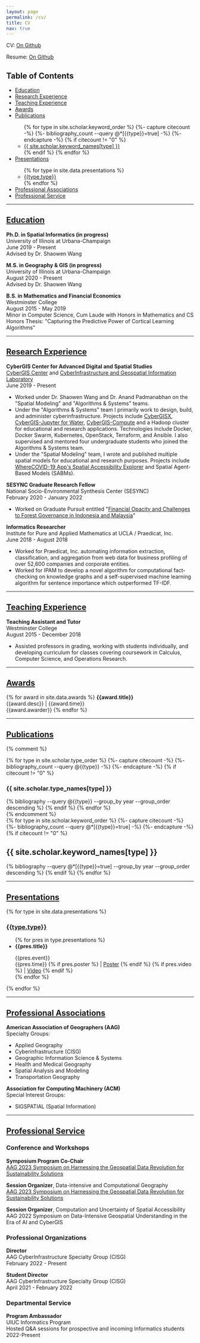 ```yaml
---
layout: page
permalink: /cv/
title: CV
nav: true
---
```


CV: <a href="https://github.com/alexandermichels/CV/blob/master/CurriculumVitae.pdf" target="_blank">On Github</a>

Resume: <a href="https://github.com/alexandermichels/CV/blob/master/Resume.pdf" target="_blank">On Github</a>


## Table of Contents

<ul>
    <li><a href="#edu">Education</a></li>
    <li><a href="#research-exp">Research Experience</a></li>
    <li><a href="#teaching-exp">Teaching Experience</a></li>
    <li><a href="#awards">Awards</a></li>
    <li><a href="#pub">Publications</a></li>
    <ul>
        {% for type in site.scholar.keyword_order %}
        {%- capture citecount -%}
        {%- bibliography_count --query @*[{{type}}=true] -%}
        {%- endcapture -%}
        {% if citecount != "0"  %}
            <li><a href="#{{type}}">{{ site.scholar.keyword_names[type] }}</a></li>
        {% endif %}
        {% endfor %}
    </ul>
    <li><a href="#pres">Presentations</a></li>
    <ul>
        {% for type in site.data.presentations %}
        <li><a href="#{{type.link}}">{{type.type}}</a></li>
        {% endfor %}
    </ul>
    <li><a href="#prof-assoc">Professional Associations</a></li>
    <li><a href="#prof-service">Professional Service</a></li>
</ul>

<hr id="edu" />


## [Education](#edu)

**Ph.D. in Spatial Informatics (in progress)**  
University of Illinois at Urbana-Champaign  
June 2019 - Present  
Advised by Dr. Shaowen Wang

**M.S. in Geography & GIS (in progress)**  
University of Illinois at Urbana-Champaign  
August 2020 - Present  
Advised by Dr. Shaowen Wang

**B.S. in Mathematics and Financial Economics**   
Westminster College  
August 2015 - May 2019  
Minor in Computer Science, Cum Laude with Honors in Mathematics and CS  
Honors Thesis: "Capturing the Predictive Power of Cortical Learning Algorithms"

<hr id="research-exp" />

## [Research Experience](#research-exp)

**CyberGIS Center for Advanced Digital and Spatial Studies**  
[CyberGIS Center](https://cybergis.illinois.edu/) and [CyberInfrastructure and Geospatial Information Laboratory](https://cigi.illinois.edu/)  
June 2019 - Present  
* Worked under Dr. Shaowen Wang and Dr. Anand Padmanabhan on the "Spatial Modeling" and "Algorithms & Systems" teams.
* Under the "Algorithms & Systems" team I primarily work to design, build, and administer cyberinfrastructure. Projects include [CyberGISX](https://cybergisxhub.cigi.illinois.edu/), [CyberGIS-Jupyter for Water](https://go.illinois.edu/cybergis-jupyter-water/), [CyberGIS-Compute](https://cybergis.github.io/cybergis-compute-python-sdk) and a Hadoop cluster for educational and research applications. Technologies include Docker, Docker Swarm, Kubernetes, OpenStack, Terraform, and Ansible. I also supervised and mentored four undergraduate students who joined the Algorithms & Systems team.
* Under the "Spatial Modeling" team, I wrote and published multiple spatial models for educational and research purposes. Projects include [WhereCOVID-19 App's Spatial Accessibility Explorer](https://wherecovid19.cigi.illinois.edu/) and Spatial Agent-Based Models (SABMs).

**SESYNC Graduate Research Fellow**  
National Socio-Environmental Synthesis Center (SESYNC)  
February 2020 - January 2022
* Worked on Graduate Pursuit entitled "[Financial Opacity and Challenges to Forest Governance in Indonesia and Malaysia](https://www.sesync.org/project/graduate-pursuits-request-for-proposals/financial-opacity-and-challenges-to-forest)"

**Informatics Researcher**  
Institute for Pure and Applied Mathematics at UCLA / Praedicat, Inc.  
June 2018 - August 2018
* Worked for Praedicat, Inc. automating information extraction, classification, and aggregation from web data for business profiling of over 52,600 companies and corporate entities.
* Worked for IPAM to develop a novel algorithm for computational fact-checking on knowledge graphs and a self-supervised machine learning algorithm for sentence importance which outperformed TF-IDF.


<hr id="teaching-exp" />


## [Teaching Experience](#teaching-exp)

**Teaching Assistant and Tutor**  
Westminster College  
August 2015 - December 2018  
* Assisted professors in grading, working with students individually, and developing curriculum for classes covering coursework in Calculus, Computer Science, and Operations Research.


<hr id="awards" />

## [Awards](#awards)

{% for award in site.data.awards %}
  <b>{{award.title}}</b><br>
  {{award.desc}} | {{award.time}}<br>
  {{award.awarder}}
{% endfor %}

<hr id="pub" />

## [Publications](#pub)

<!--See [publications page](/publications/)-->
{% comment %}
<div class="publications">
{% for type in site.scholar.type_order %}
  {%- capture citecount -%}
  {%- bibliography_count --query @{{type}} -%}
  {%- endcapture -%}
  {% if citecount != "0"  %}
    <h3 id="{{type}}">{{ site.scholar.type_names[type] }}</h3>
    {% bibliography --query @{{type}} --group_by year --group_order descending %}
  {% endif %}
{% endfor %}
</div>
{% endcomment %}

<div class="publications">
{% for type in site.scholar.keyword_order %}
  {%- capture citecount -%}
  {%- bibliography_count --query @*[{{type}}=true] -%}
  {%- endcapture -%}
  {% if citecount != "0"  %}
    <h2 id="{{type}}">{{ site.scholar.keyword_names[type] }}</h2>
    {% bibliography --query @*[{{type}}=true] --group_by year --group_order descending %}
  {% endif %}
{% endfor %}
</div>

<hr id="pres" />

## [Presentations](#pres)

<!--See [presentations page](/presentations/)-->

{% for type in site.data.presentations %}
  <a id="{{type.link}}"></a>
  <h3><a href="#{{type.link}}">{{type.type}}</a></h3>
  <ul>
  {% for pres in type.presentations %}
    <li><b>{{pres.title}}</b><br>
    <p style="text-align:left;">
        {{pres.event}}
        <span style="float:right;">
            {{pres.time}}
            {% if pres.poster %}
            | <a href="{{pres.poster}}" target="_blank">Poster</a>
            {% endif %}
            {% if pres.video %}
            | <a href="{{pres.video}}" target="_blank">Video</a>
            {% endif %}
        </span>
    </p>
    </li>
  {% endfor %}
  </ul>
{% endfor %}

<hr id="prof-assoc" />

## [Professional Associations](#prof-assoc)

**American Association of Geographers (AAG)**  
Specialty Groups:   
* Applied Geography  
* Cyberinfrastructure (CISG)  
* Geographic Information Science & Systems  
* Health and Medical Geography  
* Spatial Analysis and Modeling  
* Transportation Geography  

**Association for Computing Machinery (ACM)**  
Special Interest Groups:  
* SIGSPATIAL (Spatial Information)

<hr id="prof-service" />


## [Professional Service](#prof-service)

### Conference and Workshops

**Symposium Program Co-Chair**  
[AAG 2023 Symposium on Harnessing the Geospatial Data Revolution for Sustainability Solutions](https://iguide.illinois.edu/aag-2023-symposium-on-harnessing-the-geospatial-data-revolution-for-sustainability-solutions/)  

**Session Organizer**, Data-intensive and Computational Geography  
[AAG 2023 Symposium on Harnessing the Geospatial Data Revolution for Sustainability Solutions](https://iguide.illinois.edu/aag-2023-symposium-on-harnessing-the-geospatial-data-revolution-for-sustainability-solutions/)  

**Session Organizer**, Computation and Uncertainty of Spatial Accessibility  
AAG 2022 Symposium on Data-Intensive Geospatial Understanding in the Era of AI and CyberGIS  


### Professional Organizations

**Director**  
AAG CyberInfrastructure Specialty Group (CISG)  
February 2022 - Present  

**Student Director**  
AAG CyberInfrastructure Specialty Group (CISG)  
April 2021 - February 2022 



### Departmental Service

**Program Ambassador**  
UIUC Informatics Program  
Hosted Q\&A sessions for prospective and incoming Informatics students  
2022-Present  

